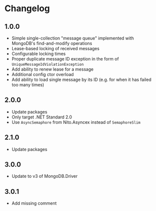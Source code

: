 # Changelog

## 1.0.0
* Simple single-collection "message queue" implemented with MongoDB's find-and-modify operations
* Lease-based locking of received messages
* Configurable locking times
* Proper duplicate message ID exception in the form of `UniqueMessageIdViolationException`
* Add ability to renew lease for a message
* Additional config ctor overload
* Add ability to load single message by its ID (e.g. for when it has failed too many times)

## 2.0.0
* Update packages
* Only target .NET Standard 2.0
* Use `AsyncSemaphore` from Nito.Asyncex instead of `SemaphoreSlim`

## 2.1.0
* Update packages

## 3.0.0
* Update to v3 of MongoDB.Driver

## 3.0.1
* Add missing comment